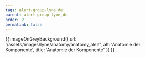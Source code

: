 ```yaml
---
tags: alert-group-lyne_de
parent: alert-group-lyne_de
order: 2
permalink: false
---
```


{{ imageOnGreyBackground({
  url: '/assets/images/lyne/anatomy/anatomy_alert',
  alt: 'Anatomie der Komponente',
  title: 'Anatomie der Komponente'
}) }}
